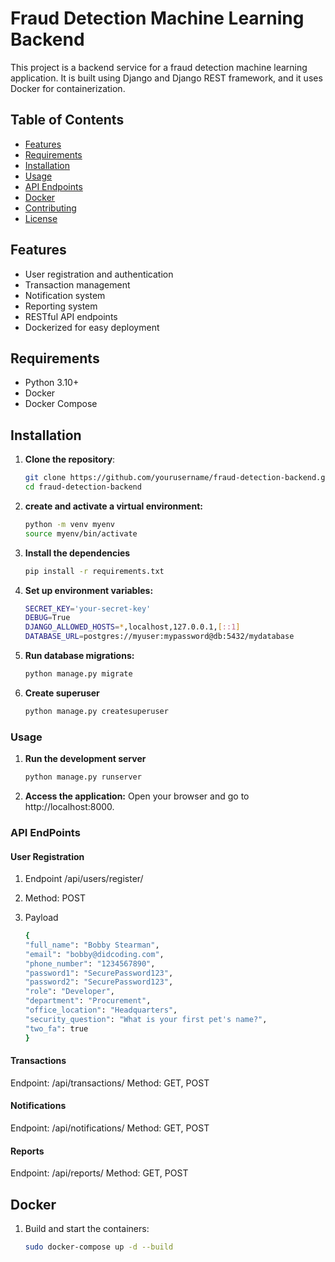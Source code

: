 # Fraud Detection Machine Learning Backend

This project is a backend service for a fraud detection machine learning application. It is built using Django and Django REST framework, and it uses Docker for containerization.

## Table of Contents

- [Features](#features)
- [Requirements](#requirements)
- [Installation](#installation)
- [Usage](#usage)
- [API Endpoints](#api-endpoints)
- [Docker](#docker)
- [Contributing](#contributing)
- [License](#license)

## Features

- User registration and authentication
- Transaction management
- Notification system
- Reporting system
- RESTful API endpoints
- Dockerized for easy deployment

## Requirements

- Python 3.10+
- Docker
- Docker Compose

## Installation

1. **Clone the repository**:

   ```sh
   git clone https://github.com/yourusername/fraud-detection-backend.git
   cd fraud-detection-backend

2. **create and activate a virtual environment:**

    ```sh
    python -m venv myenv
    source myenv/bin/activate 

3. **Install the dependencies**

    ```sh
    pip install -r requirements.txt

4. **Set up environment variables:**

    ```sh 
    SECRET_KEY='your-secret-key'
    DEBUG=True
    DJANGO_ALLOWED_HOSTS=*,localhost,127.0.0.1,[::1]
    DATABASE_URL=postgres://myuser:mypassword@db:5432/mydatabase

5. **Run database migrations:**

    ```sh
    python manage.py migrate

6. **Create superuser**

    ```sh
    python manage.py createsuperuser

### Usage
1. **Run the development server**

    ```sh
    python manage.py runserver

2. **Access the application:**
   Open your browser and go to http://localhost:8000.

### API EndPoints
#### User Registration

1. Endpoint /api/users/register/
2. Method: POST
3. Payload

    ```sh
    {
    "full_name": "Bobby Stearman",
    "email": "bobby@didcoding.com",
    "phone_number": "1234567890",
    "password1": "SecurePassword123",
    "password2": "SecurePassword123",
    "role": "Developer",
    "department": "Procurement",
    "office_location": "Headquarters",
    "security_question": "What is your first pet's name?",
    "two_fa": true
    }


#### Transactions
Endpoint: /api/transactions/
Method: GET, POST

#### Notifications
Endpoint: /api/notifications/
Method: GET, POST

#### Reports
Endpoint: /api/reports/
Method: GET, POST

## Docker
1. Build and start the containers:

    ```sh
    sudo docker-compose up -d --build